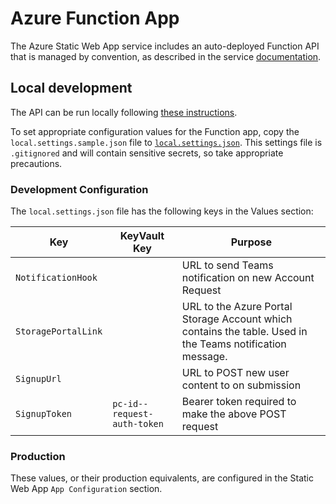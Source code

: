 # Azure Function App

The Azure Static Web App service includes an auto-deployed Function API that is managed by convention, as described in the service [documentation](https://docs.microsoft.com/en-us/azure/static-web-apps/apis).

## Local development

The API can be run locally following [these instructions](https://docs.microsoft.com/en-us/azure/static-web-apps/add-api#run-the-api-locally).

To set appropriate configuration values for the Function app, copy the `local.settings.sample.json` file to [`local.settings.json`](https://docs.microsoft.com/en-us/azure/static-web-apps/application-settings#about-api-app-settings). This settings file is `.gitignored` and will contain sensitive secrets, so take appropriate precautions.

### Development Configuration

The `local.settings.json` file has the following keys in the Values section:

|Key|KeyVault Key|Purpose|
|---|---|---|
|`NotificationHook`|  | URL to send Teams notification on new Account Request
|`StoragePortalLink`| | URL to the Azure Portal Storage Account which contains the table. Used in the Teams notification message.
|`SignupUrl`| | URL to POST new user content to on submission
|`SignupToken` | `pc-id--request-auth-token` | Bearer token required to make the above POST request

### Production

These values, or their production equivalents, are configured in the Static
Web App `App Configuration` section.

